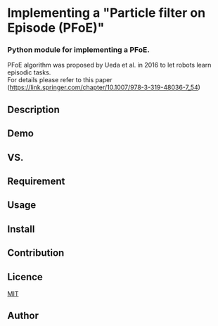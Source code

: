 Implementing a "Particle filter on Episode (PFoE)"
====

### Python module for implementing a PFoE.  
PFoE algorithm was proposed by Ueda et al. in 2016 to let robots learn episodic tasks.  
For details please refer to this paper (https://link.springer.com/chapter/10.1007/978-3-319-48036-7_54)

## Description

## Demo

## VS. 

## Requirement

## Usage

## Install

## Contribution

## Licence

[MIT](https://github.com/tcnksm/tool/blob/master/LICENCE)

## Author
